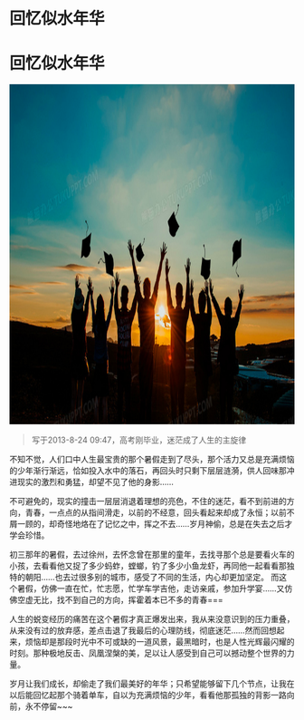 # 回忆似水年华


# 回忆似水年华

<img src="/images/zh-cn/post1/img.png" width=100% height="600" />

> 写于2013-8-24 09:47，高考刚毕业，迷茫成了人生的主旋律

不知不觉，人们口中人生最宝贵的那个暑假走到了尽头，那个活力又总是充满烦恼的少年渐行渐远，恰如投入水中的落石，再回头时只剩下层层涟漪，供人回味那冲进现实的激烈和勇猛，却望不见了他的身影……

不可避免的，现实的撞击一层层消退着理想的亮色，不住的迷茫，看不到前进的方向，青春，一点点的从指间滑走，以前的不经意，回头看起来却成了永恒；以前不屑一顾的，却奇怪地烙在了记忆之中，挥之不去……岁月神偷，总是在失去之后才学会珍惜。

初三那年的暑假，去过徐州，去怀念曾在那里的童年，去找寻那个总是要看火车的小孩，去看看他又捉了多少蚂蚱，螳螂，钓了多少小鱼龙虾，再同他一起看看那独特的朝阳……也去过很多别的城市，感受了不同的生活，内心却更加坚定。
而这个暑假，仿佛一直在忙，忙志愿，忙学车学吉他，走访亲戚，参加升学宴……又仿佛空虚无比，找不到自己的方向，挥霍着本已不多的青春===

人生的蜕变经历的痛苦在这个暑假才真正爆发出来，我从来没意识到的压力重叠，从来没有过的放弃感，差点击退了我最后的心理防线，彻底迷茫……然而回想起来，烦恼却是那段时光中不可或缺的一道风景，最黑暗时，也是人性光辉最闪耀的时刻。那种极地反击、凤凰涅槃的美，足以让人感受到自己可以撼动整个世界的力量。

岁月让我们成长，却偷走了我们最美好的年华；只希望能够留下几个节点，让我在以后能回忆起那个骑着单车，自以为充满烦恼的少年，看看他那孤独的背影一路向前，永不停留~~~


